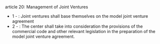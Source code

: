 article 20: Management of Joint Ventures 

<ul>
			<li>1 - : Joint ventures shall base themselves on the model joint venture agreement<ul>
			</ul></li>			<li>2 - : The center shall take into consideration the provisions of the commercial code and other relevant legislation in the preparation of the model joint venture agreement. <ul>
			</ul></li></ul>